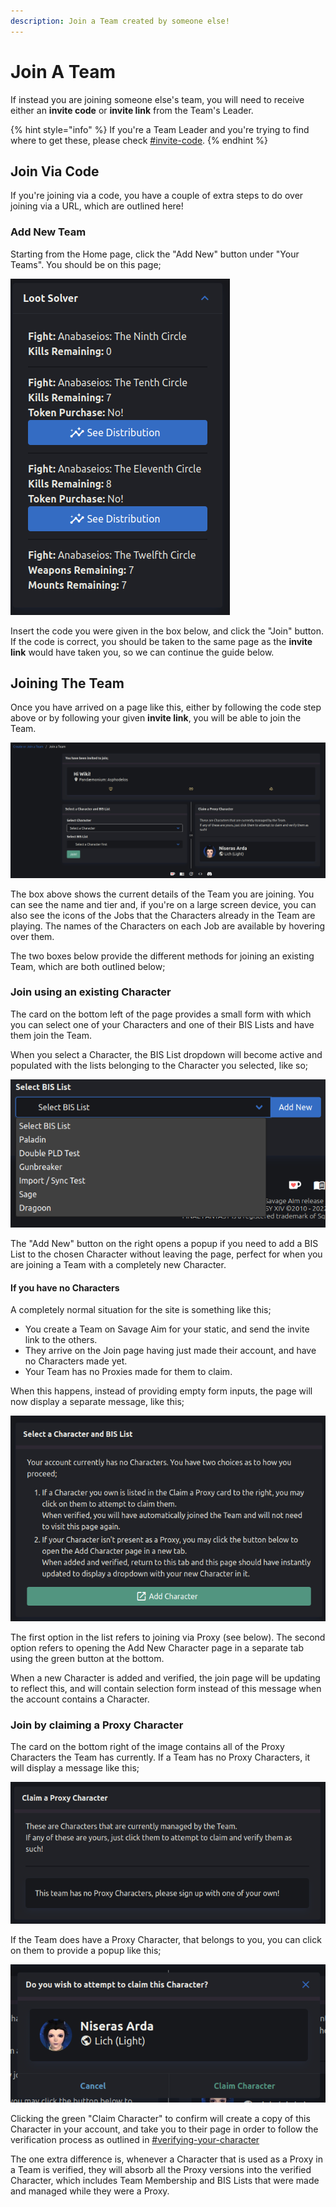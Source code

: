 ```yaml
---
description: Join a Team created by someone else!
---
```


# Join A Team

If instead you are joining someone else's team, you will need to receive either an **invite code** or **invite link** from the Team's Leader.&#x20;

{% hint style="info" %}
If you're a Team Leader and you're trying to find where to get these, please check [#invite-code](team-settings.md#invite-code "mention").
{% endhint %}

## Join Via Code

If you're joining via a code, you have a couple of extra steps to do over joining via a URL, which are outlined here!

### Add New Team

Starting from the Home page, click the "Add New" button under "Your Teams". You should be on this page;

![](<../.gitbook/assets/image (2) (1) (1).png>)

Insert the code you were given in the box below, and click the "Join" button. If the code is correct, you should be taken to the same page as the **invite link** would have taken you, so we can continue the guide below.

## Joining The Team

Once you have arrived on a page like this, either by following the code step above or by following your given **invite link**, you will be able to join the Team.

![](<../.gitbook/assets/image (34).png>)

The box above shows the current details of the Team you are joining. You can see the name and tier and, if you're on a large screen device, you can also see the icons of the Jobs that the Characters already in the Team are playing. The names of the Characters on each Job are available by hovering over them.

The two boxes below provide the different methods for joining an existing Team, which are both outlined below;

### Join using an existing Character

The card on the bottom left of the page provides a small form with which you can select one of your Characters and one of their BIS Lists and have them join the Team.

When you select a Character, the BIS List dropdown will become active and populated with the lists belonging to the Character you selected, like so;

![](<../.gitbook/assets/image (35).png>)

The "Add New" button on the right opens a popup if you need to add a BIS List to the chosen Character without leaving the page, perfect for when you are joining a Team with a completely new Character.

#### If you have no Characters

A completely normal situation for the site is something like this;

* You create a Team on Savage Aim for your static, and send the invite link to the others.
* They arrive on the Join page having just made their account, and have no Characters made yet.
* Your Team has no Proxies made for them to claim.

When this happens, instead of providing empty form inputs, the page will now display a separate message, like this;

![](<../.gitbook/assets/image (30).png>)

The first option in the list refers to joining via Proxy (see below). The second option refers to opening the Add New Character page in a separate tab using the green button at the bottom.

When a new Character is added and verified, the join page will be updating to reflect this, and will contain selection form instead of this message when the account contains a Character.

### Join by claiming a Proxy Character

The card on the bottom right of the image contains all of the Proxy Characters the Team has currently. If a Team has no Proxy Characters, it will display a message like this;

![](../.gitbook/assets/image.png)

If the Team does have a Proxy Character, that belongs to you, you can click on them to provide a popup like this;

![](<../.gitbook/assets/image (9).png>)

Clicking the green "Claim Character" to confirm will create a copy of this Character in your account, and take you to their page in order to follow the verification process as outlined in [#verifying-your-character](../characters/importing-characters.md#verifying-your-character "mention")

The one extra difference is, whenever a Character that is used as a Proxy in a Team is verified, they will absorb all the Proxy versions into the verified Character, which includes Team Membership and BIS Lists that were made and managed while they were a Proxy.
